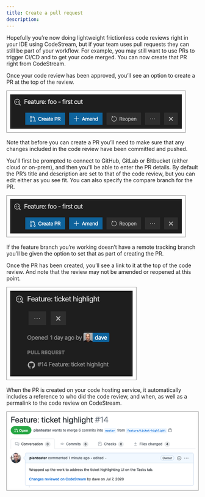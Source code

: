 ```yaml
---
title: Create a pull request
description: 
---
```


Hopefully you’re now doing lightweight frictionless code reviews right in your
IDE using CodeStream, but if your team uses pull requests they can still be part
of your workflow. For example, you may still want to use PRs to trigger CI/CD
and to get your code merged. You can now create that PR right from CodeStream.

Once your code review has been approved, you’ll see an option to create a PR at
the top of the review.

![Create PR](../assets/images/CR2PR-Button.png)

Note that before you can create a PR you’ll need to make sure that any changes
included in the code review have been committed and pushed.

You'll first be prompted to connect to GitHub, GitLab or Bitbucket (either cloud
or on-prem), and then you'll be able to enter the PR details. By default the
PR’s title and description are set to that of the code review, but you can edit
either as you see fit. You can also specify the compare branch for the PR.

![Create PR](../assets/images/CR2PR-Button.png)

If the feature branch you’re working doesn’t have a remote tracking branch
you’ll be given the option to set that as part of creating the PR.

Once the PR has been created, you’ll see a link to it at the top of the code
review. And note that the review may not be amended or reopened at this point.

![Link to PR](../assets/images/CR2PR-Review.png)

When the PR is created on your code hosting service, it automatically includes a
reference to who did the code review, and when, as well as a permalink to the
code review on CodeStream.

![PR on GitHub](../assets/images/CR2PR-GitHub.png)
